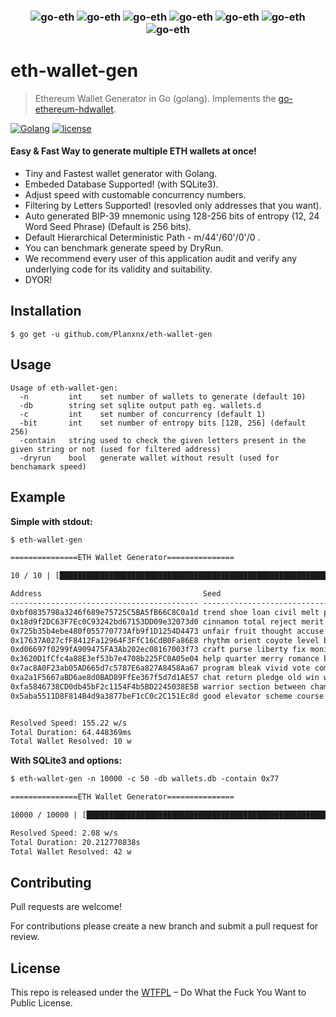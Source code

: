 <h3 align="center">
  <img src="https://user-images.githubusercontent.com/37617738/120087436-1886ed80-c112-11eb-945f-8065957a1dd0.png" alt="go-eth" heigth="100" />
  <img src="https://user-images.githubusercontent.com/37617738/120087436-1886ed80-c112-11eb-945f-8065957a1dd0.png" alt="go-eth" heigth="100" />
  <img src="https://user-images.githubusercontent.com/37617738/120087436-1886ed80-c112-11eb-945f-8065957a1dd0.png" alt="go-eth" heigth="100" />
  <img src="https://user-images.githubusercontent.com/37617738/120087436-1886ed80-c112-11eb-945f-8065957a1dd0.png" alt="go-eth" heigth="100" />
  <img src="https://user-images.githubusercontent.com/37617738/120087436-1886ed80-c112-11eb-945f-8065957a1dd0.png" alt="go-eth" heigth="100" />
  <img src="https://user-images.githubusercontent.com/37617738/120087436-1886ed80-c112-11eb-945f-8065957a1dd0.png" alt="go-eth" heigth="100" />
  <img src="https://user-images.githubusercontent.com/37617738/120087436-1886ed80-c112-11eb-945f-8065957a1dd0.png" alt="go-eth" heigth="100" />
</h3>

# eth-wallet-gen  
> Ethereum Wallet Generator in Go (golang). Implements the [go-ethereum-hdwallet](https://github.com/miguelmota/go-ethereum-hdwallet).

[![Golang](https://badges.aleen42.com/src/golang.svg)](https://golang.org/)
[![license](https://img.shields.io/badge/license-WTFPL%20--%20Do%20What%20the%20Fuck%20You%20Want%20to%20Public%20License-green.svg)](https://github.com/Planxnx/eth-wallet-gen/blob/main/LICENSE)

#### Easy & Fast Way to generate multiple ETH wallets at once! 

- Tiny and Fastest wallet generator with Golang.
- Embeded Database Supported! (with SQLite3).
- Adjust speed with customable concurrency numbers.
- Filtering by Letters Supported! (resovled only addresses that you want).
- Auto generated BIP-39 mnemonic using 128-256 bits of entropy (12, 24 Word Seed Phrase) (Default is 256 bits).
- Default Hierarchical Deterministic Path - m/44'/60'/0'/0 .
- You can benchmark generate speed by DryRun.
- We recommend every user of this application audit and verify any underlying code for its validity and suitability.
- DYOR!

## Installation

```
$ go get -u github.com/Planxnx/eth-wallet-gen
```

## Usage

```
Usage of eth-wallet-gen:
  -n         int    set number of wallets to generate (default 10)
  -db        string set sqlite output path eg. wallets.d
  -c         int    set number of concurrency (default 1)
  -bit       int    set number of entropy bits [128, 256] (default 256)
  -contain   string used to check the given letters present in the given string or not (used for filtered address)
  -dryrun    bool   generate wallet without result (used for benchamark speed)
```

## Example

**Simple with stdout:**

```txt
$ eth-wallet-gen

===============ETH Wallet Generator===============

10 / 10 | [████████████████████████████████████████████████████████████████████████████████████████████████████████████████████████████████████████████████████] | 100.00% | 10 p/s | resovled: 10

Address                                    Seed
------------------------------------------ ----------------------------------------------------------------------------------------------------------------------------------------------------------------
0xbf0835798a3246f689e75725C5BA5fB66C8C0a1d trend shoe loan civil melt please forget spread lava sad kiwi sunset donate expire match joy crew bring fruit chief lion peanut ketchup initial
0x18d9f2DC63F7Ec0C93242bd67153DD09e32073d0 cinnamon total reject merit budget fee boring file charge hawk rice pulp isolate mask small cycle bounce hidden remove desk budget avoid auto wonder
0x725b35b4ebe480f055770773Afb9f1D1254D4473 unfair fruit thought accuse steel confirm iron sort weather orchard rice remove jazz work rebel you tobacco stable follow pig oil slogan potato nominee
0x17637A027cfF8412Fa12964F3FfC16CdB0Fa86E8 rhythm orient coyote level become over whale behave merge company private steel sort galaxy cargo admit rain possible luxury denial good devote raise sausage
0xd06697f0299fA909475FA3Ab202ec08167003f73 craft purse liberty fix monitor glow carry speed price slight bunker crystal find exotic tag drink vessel remember hill digital omit away idea already
0x3620D1fCfc4a88E3ef53b7e4708b225FC0A05e04 help quarter merry romance banner mammal display together velvet denial empower family word silly there custom palm retire call seminar uncle basket range armed
0x7ac8A0F23ab05AD665d7c5787E6a827A8458Aa67 program bleak vivid vote comic they world bind antenna city laundry duck group half cause rookie unlock diesel steak march noise correct sudden sphere
0xa2a1F5667aBD6ae8d0BAD89FfEe367f5d7d1AE57 chat return pledge old win wedding notice teach pattern name bean argue thrive true barely wine traffic bubble crunch always what puppy install off
0xfa5846738CD0db45bF2c1154F4b5BD2245038E5B warrior section between champion curious about tube toy sail symbol grab exhaust ordinary poet universe grit dwarf soap clarify typical chalk solid mask hand
0x5aba5511D8F814B4d9a3877beF1cC0c2C151Ec8d good elevator scheme course wine believe spare august turkey solar label ability arrive dune picture large point fall tail reflect photo develop limb olympic


Resolved Speed: 155.22 w/s
Total Duration: 64.448369ms
Total Wallet Resolved: 10 w

```

**With SQLite3 and options:**

```txt
$ eth-wallet-gen -n 10000 -c 50 -db wallets.db -contain 0x77

===============ETH Wallet Generator===============

10000 / 10000 | [████████████████████████████████████████████████████████████████████████████████████████████████████████████████████████████████████████████] | 100.00% | 500 p/s | resovled: 42

Resolved Speed: 2.08 w/s
Total Duration: 20.212770838s
Total Wallet Resolved: 42 w

```

## Contributing

Pull requests are welcome!

For contributions please create a new branch and submit a pull request for review.

## License

This repo is released under the [WTFPL](http://www.wtfpl.net/) – Do What the Fuck You Want to Public License.
